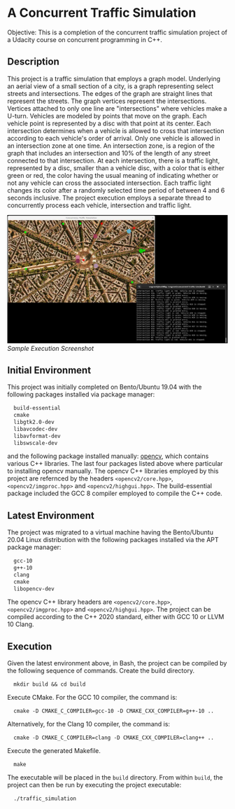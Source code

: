 # A Concurrent Traffic Simulation
Objective: This is a completion of the concurrent traffic simulation project of a Udacity course on concurrent programming in C++.

## Description
This project is a traffic simulation that employs a graph model. Underlying an aerial view of a small section of a city, is a graph representing select streets and intersections. The edges of the graph are straight lines that represent the streets. The graph vertices represent the intersections. Vertices attached to only one line are "intersections" where vehicles make a U-turn. Vehicles are modeled by points that move on the graph. Each vehicle point is represented by a disc with that point at its center. Each intersection determines when a vehicle is allowed to cross that intersection according to each vehicle's order of arrival. Only one vehicle is allowed in an intersection zone at one time. An intersection zone, is a region of the graph that includes an intersection and 10% of the length of any street connected to that intersection. At each intersection, there is a traffic light, represented by a disc, smaller than a vehicle disc, with a color that is either green or red, the color having the usual meaning of indicating whether or not any vehicle can cross the associated intersection. Each traffic light changes its color after a randomly selected time period of between 4 and 6 seconds inclusive. The project execution employs a separate thread to concurrently process each vehicle, intersection and traffic light.

![Concurrent Traffic Simulation](data/screenshot.jpg)<br>
*Sample Execution Screenshot*

## Initial Environment
This project was initially completed on Bento/Ubuntu 19.04 with the following packages installed via package manager:
```
  build-essential
  cmake
  libgtk2.0-dev
  libavcodec-dev
  libavformat-dev
  libswscale-dev
```
and the following package installed manually: [opencv](https://github.com/opencv/opencv.git), which contains various C++ libraries. The last four packages listed above where particular to installing opencv manually. The opencv C++ libraries employed by this project are refernced by the headers `<opencv2/core.hpp>`, `<opencv2/imgproc.hpp>` and `<opencv2/highgui.hpp>`. The build-essential package included the GCC 8 compiler employed to compile the C++ code.

## Latest Environment
The project was migrated to a virtual machine having the Bento/Ubuntu 20.04 Linux distribution with the following packages installed via the APT package manager:
```
  gcc-10
  g++-10
  clang
  cmake
  libopencv-dev
```
The opencv C++ library headers are `<opencv2/core.hpp>`, `<opencv2/imgproc.hpp>` and `<opencv2/highgui.hpp>`. The project can be compiled according to the C++ 2020 standard, either with GCC 10 or LLVM 10 Clang.

## Execution

Given the latest environment above, in Bash, the project can be compiled by the following sequence of commands. Create the build directory.
```ShellSession
  mkdir build && cd build
```
Execute CMake. For the GCC 10 compiler, the command is:
```ShellSession
  cmake -D CMAKE_C_COMPILER=gcc-10 -D CMAKE_CXX_COMPILER=g++-10 ..
```
Alternatively, for the Clang 10 compiler, the command is:
```ShellSession
  cmake -D CMAKE_C_COMPILER=clang -D CMAKE_CXX_COMPILER=clang++ ..
```
Execute the generated Makefile.
```ShellSession
  make
```
The executable will be placed in the `build` directory. From within `build`, the project can then be run by executing the project executable:
```ShellSession
  ./traffic_simulation
```
